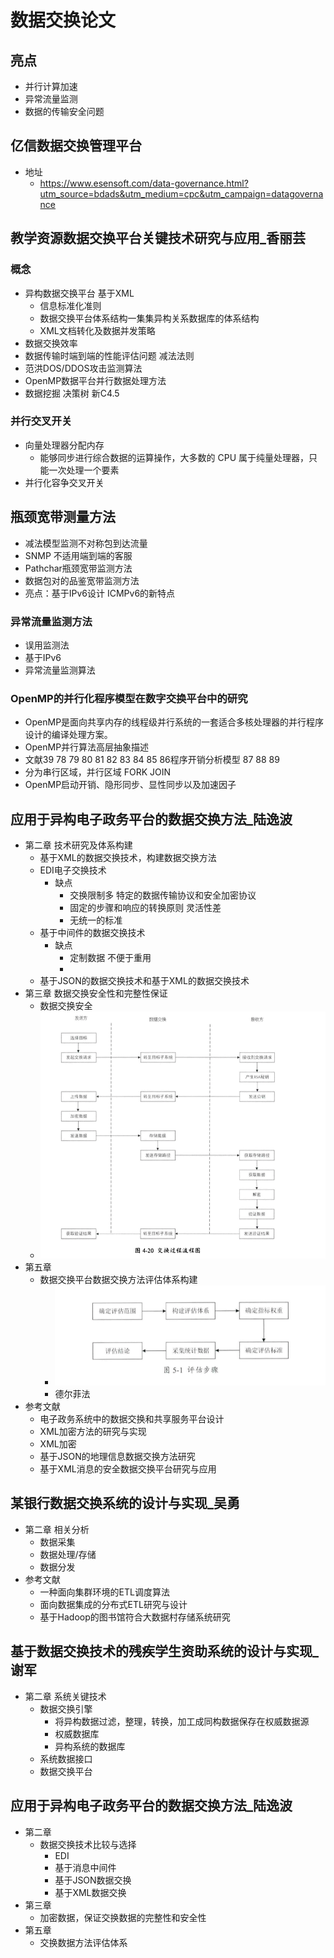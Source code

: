 # 数据交换论文

## 亮点

* 并行计算加速
* 异常流量监测
* 数据的传输安全问题



## 亿信数据交换管理平台

* 地址
  * https://www.esensoft.com/data-governance.html?utm_source=bdads&utm_medium=cpc&utm_campaign=datagovernance



## 教学资源数据交换平台关键技术研究与应用_香丽芸

### 概念

* 异构数据交换平台 基于XML
  * 信息标准化准则
  * 数据交换平台体系结构一集集异构关系数据库的体系结构
  * XML文档转化及数据并发策略
* 数据交换效率
* 数据传输时端到端的性能评估问题  减法法则
* 范洪DOS/DDOS攻击监测算法
* OpenMP数据平台并行数据处理方法
* 数据挖掘 决策树 新C4.5

### 并行交叉开关

* 向量处理器分配内存
  * 能够同步进行综合数据的运算操作，大多数的 CPU 属于纯量处理器，只能一次处理一个要素
* 并行化容争交叉开关

## 瓶颈宽带测量方法

* 减法模型监测不对称包到达流量
* SNMP 不适用端到端的客服
* Pathchar瓶颈宽带监测方法
* 数据包对的品鉴宽带监测方法
* 亮点：基于IPv6设计  ICMPv6的新特点

### 异常流量监测方法

* 误用监测法 
* 基于IPv6
* 异常流量监测算法

### OpenMP的并行化程序模型在数字交换平台中的研究

* OpenMP是面向共享内存的线程级并行系统的一套适合多核处理器的并行程序设计的编译处理方案。
* OpenMP并行算法高层抽象描述
* 文献39 78  79 80 81 82 83 84 85 86程序开销分析模型 87 88 89
* 分为串行区域，并行区域  FORK JOIN
* OpenMP启动开销、隐形同步、显性同步以及加速因子



## 应用于异构电子政务平台的数据交换方法_陆逸波

* 第二章  技术研究及体系构建
  * 基于XML的数据交换技术，构建数据交换方法
  * EDI电子交换技术
    * 缺点
      * 交换限制多 特定的数据传输协议和安全加密协议
      * 固定的步骤和响应的转换原则  灵活性差
      * 无统一的标准
  * 基于中间件的数据交换技术
    * 缺点
      * 定制数据 不便于重用
      * 
  * 基于JSON的数据交换技术和基于XML的数据交换技术
* 第三章 数据交换安全性和完整性保证
  * 数据交换安全
  * ![QQ20201130-095452](../pic/QQ20201130-095452.png)
* 第五章
  * 数据交换平台数据交换方法评估体系构建
    * ![QQ20201130-095923](../pic/QQ20201130-095923.png)
    * 德尔菲法
* 参考文献
  * 电子政务系统中的数据交换和共享服务平台设计
  * XML加密方法的研究与实现
  * XML加密
  * 基于JSON的地理信息数据交换方法研究
  * 基于XML消息的安全数据交换平台研究与应用



## 某银行数据交换系统的设计与实现_吴勇

* 第二章  相关分析
  * 数据采集
  * 数据处理/存储
  * 数据分发
* 参考文献
  * 一种面向集群环境的ETL调度算法
  * 面向数据集成的分布式ETL研究与设计
  * 基于Hadoop的图书馆符合大数据村存储系统研究



## 基于数据交换技术的残疾学生资助系统的设计与实现_谢军

* 第二章 系统关键技术
  * 数据交换引擎
    * 将异构数据过滤，整理，转换，加工成同构数据保存在权威数据源
    * 权威数据库
    * 异构系统的数据库
  * 系统数据接口
  * 数据交换平台

## 应用于异构电子政务平台的数据交换方法_陆逸波

* 第二章
  * 数据交换技术比较与选择
    * EDI
    * 基于消息中间件
    * 基于JSON数据交换
    * 基于XML数据交换
* 第三章 
  * 加密数据，保证交换数据的完整性和安全性
* 第五章
  * 交换数据方法评估体系